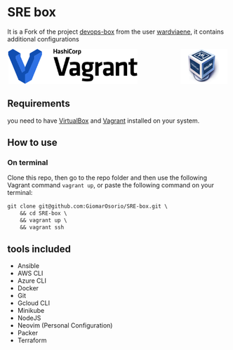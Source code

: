 # SRE box

It is a Fork of the project
[devops-box](https://github.com/wardviaene/devops-box) from the user
[wardviaene](https://github.com/wardviaene), it contains
additional configurations

<div align="center">
<img src="https://raw.githubusercontent.com/GiomarOsorio/SRE-box/dev/images/logo-hashicorp.svg" height="80"></img>
&nbsp;&nbsp;
&nbsp;&nbsp;
&nbsp;&nbsp;
&nbsp;&nbsp;
&nbsp;&nbsp;
&nbsp;&nbsp;
&nbsp;&nbsp;
&nbsp;&nbsp;
<img src="https://github.com/GiomarOsorio/SRE-box/blob/dev/images/logo-virtualbox.png" height="80"></img>
</div>

## Requirements

you need to have [VirtualBox](https://www.virtualbox.org/wiki/Downloads)
and [Vagrant](https://www.vagrantup.com/downloads)
installed on your system.

## How to use

### On terminal

Clone this repo, then go to the repo folder and then use the following Vagrant
command `vagrant up`, or paste the following command on your terminal:

```shell
git clone git@github.com:GiomarOsorio/SRE-box.git \
    && cd SRE-box \
    && vagrant up \
    && vagrant ssh

```

## tools included

- Ansible
- AWS CLI
- Azure CLI
- Docker
- Git
- Gcloud CLI
- Minikube
- NodeJS
- Neovim (Personal Configuration)
- Packer
- Terraform
